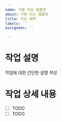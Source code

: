 ```yaml
---
name: 기본 이슈 템플릿
about: 기본 이슈 템플릿
title: 이슈 제목
labels: ''
assignees: ''

---
```


# 작업 설명
작업에 대한 간단한 설명 작성

# 작업 상세 내용
- [ ] TODO
- [ ] TODO
